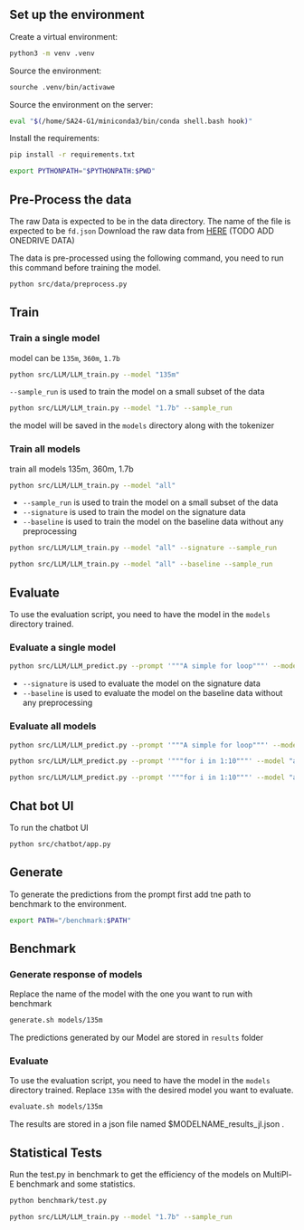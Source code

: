 ## Set up the environment
Create a virtual environment:

```bash
python3 -m venv .venv
```

Source the environment:
```bash
sourche .venv/bin/activawe
```

Source the environment on the server:
```bash
eval "$(/home/SA24-G1/miniconda3/bin/conda shell.bash hook)"
```


Install the requirements:
```bash
pip install -r requirements.txt
```

```bash
export PYTHONPATH="$PYTHONPATH:$PWD"
```
## Pre-Process the data 
The raw Data is expected to be in the data directory. The name of the file is expected to be `fd.json`
Download the raw data from [HERE](https://drive.proton.me/urls/MZMDKRAXM0#DPBSHmy8ATHp)
(TODO ADD ONEDRIVE DATA)

The data is pre-processed using the following command, you need to run this command before training the model.
```bash
python src/data/preprocess.py
```

## Train

### Train a single model

model can be `135m`, `360m`, `1.7b`

```BASH 
python src/LLM/LLM_train.py --model "135m" 
```

`--sample_run` is used to train the model on a small subset of the data
```bash 
python src/LLM/LLM_train.py --model "1.7b" --sample_run
```

the model will be saved in the `models` directory along with the tokenizer 


### Train all models
train all models 135m, 360m, 1.7b

```bash
python src/LLM/LLM_train.py --model "all" 
```

- `--sample_run` is used to train the model on a small subset of the data
- `--signature` is used to train the model on the signature data
- `--baseline` is used to train the model on the baseline data without any preprocessing

```bash
python src/LLM/LLM_train.py --model "all" --signature --sample_run
```
```bash 
python src/LLM/LLM_train.py --model "all" --baseline --sample_run
```

## Evaluate
To use the evaluation script, you need to have the model in the `models` directory trained. 

### Evaluate a single model

```bash
python src/LLM/LLM_predict.py --prompt '"""A simple for loop"""' --model "135m"
```
- `--signature` is used to evaluate the model on the signature data
- `--baseline` is used to evaluate the model on the baseline data without any preprocessing

### Evaluate all models

```bash
python src/LLM/LLM_predict.py --prompt '"""A simple for loop"""' --model "all"
```

```bash 
python src/LLM/LLM_predict.py --prompt '"""for i in 1:10"""' --model "all" --signature
```

```bash
python src/LLM/LLM_predict.py --prompt '"""for i in 1:10"""' --model "all" --baseline
```

## Chat bot UI
To run the chatbot UI

```bash
python src/chatbot/app.py
```

## Generate
To generate the predictions from the prompt first add tne path to benchmark to the environment.

```bash 
export PATH="/benchmark:$PATH"
```
## Benchmark
### Generate response of models
Replace the name of the model with the one you want to run with benchmark

```bash
generate.sh models/135m
```

The predictions generated by our Model are stored in `results` folder

### Evaluate
To use the evaluation script, you need to have the model in the `models` directory trained.
Replace `135m` with the desired model you want to evaluate.

```bash
evaluate.sh models/135m
```
The results are stored in a json file named $MODELNAME_results_jl.json .

## Statistical Tests
Run the test.py in benchmark to get the efficiency of the models on MultiPl-E benchmark and some statistics.

```bash
python benchmark/test.py
```

```bash 
python src/LLM/LLM_train.py --model "1.7b" --sample_run
```
